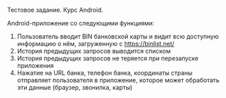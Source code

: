Тестовое задание. Курс Android.

Android-приложение со следующими функциями: 
  
1. Пользователь вводит BIN банковской карты и видит всю доступную информацию о нём, загруженную с https://binlist.net/ 
2. История предыдущих запросов выводится списком  
3. История предыдущих запросов не теряется при перезапуске приложения 
4. Нажатие на URL банка, телефон банка, координаты страны отправляет пользователя в приложение, которое может обработать эти данные (браузер, звонилка, карты)  
